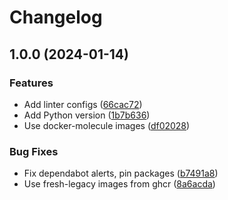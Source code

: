 # Changelog

## 1.0.0 (2024-01-14)


### Features

* Add linter configs ([66cac72](https://github.com/agoloncser/template-ansible-role/commit/66cac72ed2e3aa8ba0f0307e681418cdc7d2a1cb))
* Add Python version ([1b7b636](https://github.com/agoloncser/template-ansible-role/commit/1b7b63653459ca52a6c548f8a8fa57eb56437769))
* Use docker-molecule images ([df02028](https://github.com/agoloncser/template-ansible-role/commit/df020280669b0b1fec11971c9897c1439c4777a2))


### Bug Fixes

* Fix dependabot alerts, pin packages ([b7491a8](https://github.com/agoloncser/template-ansible-role/commit/b7491a87a7b9d4d9f504e95b1fbd9ba5ff97cae2))
* Use fresh-legacy images from ghcr ([8a6acda](https://github.com/agoloncser/template-ansible-role/commit/8a6acdad6039fdbcb62b7788b864eafc023bc24b))

